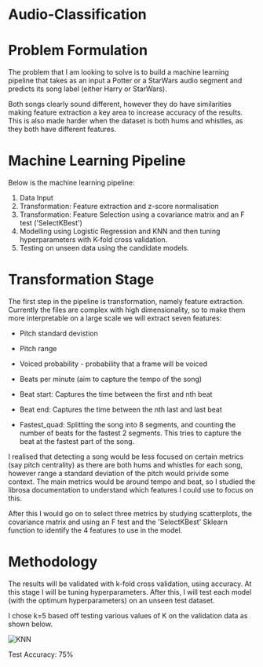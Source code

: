 # Audio-Classification

# Problem Formulation

The problem that I am looking to solve is to build a machine learning pipeline that takes as an input a Potter or a StarWars audio segment and predicts its song label (either Harry or StarWars).

Both songs clearly sound different, however they do have similarities making feature extraction a key area to increase accuracy of the results. This is also made harder when the dataset is both hums and whistles, as they both have different features.

# Machine Learning Pipeline

Below is the machine learning pipeline:

1.   Data Input
2.   Transformation: Feature extraction and z-score normalisation
4.   Transformation: Feature Selection using a covariance matrix and an F test ('SelectKBest')
3.   Modelling using Logistic Regression and KNN and then tuning hyperparameters with K-fold cross validation.
4.   Testing on unseen data using the candidate models.

# Transformation Stage

The first step in the pipeline is transformation, namely feature extraction. Currently the files are complex with high dimensionality, so to make them more interpretable on a large scale we will extract seven features:


- Pitch standard devistion

- Pitch range

- Voiced probability - probability that a frame will be voiced

- Beats per minute (aim to capture the tempo of the song)

- Beat start: Captures the time between the first and nth beat

- Beat end: Captures the time between the nth last and last beat

- Fastest_quad: Splitting the song into 8 segments, and counting the number of beats for the fastest 2 segments. This tries to capture the beat at the fastest part of the song.

I realised that detecting a song would be less focused on certain metrics (say pitch centrality) as there are both hums and whistles for each song, however range a standard deviation of the pitch would privide some context. The main metrics would be around tempo and beat, so I studied the librosa documentation to understand which features I could use to focus on this.

After this I would go on to select three metrics by studying scatterplots, the covariance matrix and using an F test and the 'SelectKBest' Sklearn function to identify the 4 features to use in the model.


# Methodology

The results will be validated with k-fold cross validation, using accuracy. At this stage I will be tuning hyperparameters. After this, I will test each model (with the optimum hyperparameters) on an unseen test dataset.

I chose k=5 based off testing various values of K on the validation data as shown below.

![KNN](/Users/felixambrose/Downloads/KNN.png)

Test Accuracy: 75%





